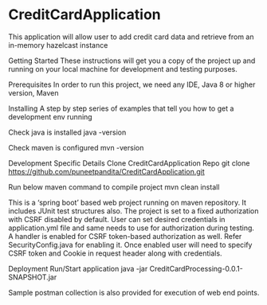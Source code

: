 # CreditCardApplication
This application will allow user to add credit card data and retrieve from an in-memory hazelcast instance

Getting Started
These instructions will get you a copy of the project up and running on your local machine for development and testing purposes. 

Prerequisites
In order to run this project, we need any IDE, Java 8 or higher version, Maven

Installing
A step by step series of examples that tell you how to get a development env running

Check java is installed
java -version

Check maven is configured
mvn -version

Development Specific Details
Clone CreditCardApplication Repo
git clone https://github.com/puneetpandita/CreditCardApplication.git

Run below maven command to compile project
mvn clean install

This is a ‘spring boot’ based web project running on maven repository. It includes JUnit test structures also.
The project is set to a fixed authorization with CSRF disabled by default. User can set desired credentials in application.yml file and same needs to use for authorization during testing. A handler is enabled for CSRF token-based authorization as well. Refer SecurityConfig.java for enabling it. Once enabled user will need to specify CSRF token and Cookie in request header along with credentials.

Deployment
Run/Start application
java -jar CreditCardProcessing-0.0.1-SNAPSHOT.jar

Sample postman collection is also provided for execution of web end points.


